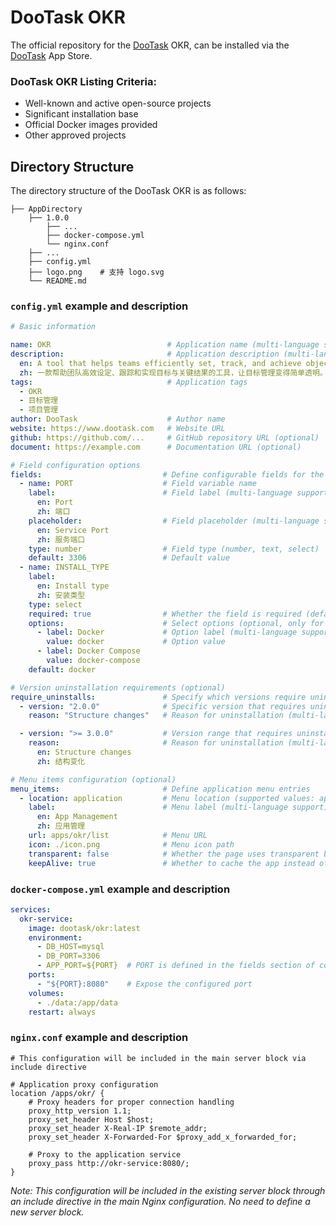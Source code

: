 # DooTask OKR

The official repository for the [DooTask](https://github.com/kuaifan/dootask) OKR, can be installed via the [DooTask](https://github.com/kuaifan/dootask) App Store.

### DooTask OKR Listing Criteria:

- Well-known and active open-source projects
- Significant installation base
- Official Docker images provided
- Other approved projects

## Directory Structure

The directory structure of the DooTask OKR is as follows:

```
├── AppDirectory
    ├── 1.0.0
        ├── ...
        ├── docker-compose.yml
        └── nginx.conf
    ├── ...
    ├── config.yml
    ├── logo.png    # 支持 logo.svg
    └── README.md
```

### `config.yml` example and description

```yaml
# Basic information

name: OKR                          # Application name (multi-language support)
description:                       # Application description (multi-language support)
  en: A tool that helps teams efficiently set, track, and achieve objectives and key results, making goal management simple and transparent.
  zh: 一款帮助团队高效设定、跟踪和实现目标与关键结果的工具，让目标管理变得简单透明。
tags:                              # Application tags
  - OKR
  - 目标管理
  - 项目管理
author: DooTask                    # Author name
website: https://www.dootask.com   # Website URL
github: https://github.com/...     # GitHub repository URL (optional)
document: https://example.com      # Documentation URL (optional)

# Field configuration options
fields:                           # Define configurable fields for the application
  - name: PORT                    # Field variable name
    label:                        # Field label (multi-language support)
      en: Port
      zh: 端口
    placeholder:                  # Field placeholder (multi-language support)
      en: Service Port
      zh: 服务端口
    type: number                  # Field type (number, text, select)
    default: 3306                 # Default value
  - name: INSTALL_TYPE
    label:
      en: Install type
      zh: 安装类型
    type: select
    required: true                # Whether the field is required (default: false)
    options:                      # Select options (optional, only for select type)
      - label: Docker             # Option label (multi-language support)
        value: docker             # Option value
      - label: Docker Compose
        value: docker-compose
    default: docker

# Version uninstallation requirements (optional)
require_uninstalls:               # Specify which versions require uninstallation first
  - version: "2.0.0"              # Specific version that requires uninstallation
    reason: "Structure changes"   # Reason for uninstallation (multi-language support)

  - version: ">= 3.0.0"           # Version range that requires uninstallation
    reason:                       # Reason for uninstallation (multi-language support)
      en: Structure changes
      zh: 结构变化

# Menu items configuration (optional)
menu_items:                       # Define application menu entries
  - location: application         # Menu location (supported values: application, application/admin, main/menu)
    label:                        # Menu label (multi-language support)
      en: App Management
      zh: 应用管理
    url: apps/okr/list            # Menu URL
    icon: ./icon.png              # Menu icon path
    transparent: false            # Whether the page uses transparent background (optional, default: false)
    keepAlive: true               # Whether to cache the app instead of destroying it when closed, to preserve state and improve performance (optional, default: true)
```

### `docker-compose.yml` example and description

```yaml
services:
  okr-service:
    image: dootask/okr:latest
    environment:
      - DB_HOST=mysql
      - DB_PORT=3306
      - APP_PORT=${PORT}  # PORT is defined in the fields section of config.yml
    ports:
      - "${PORT}:8080"    # Expose the configured port
    volumes:
      - ./data:/app/data
    restart: always
```

### `nginx.conf` example and description

```nginx
# This configuration will be included in the main server block via include directive

# Application proxy configuration
location /apps/okr/ {
    # Proxy headers for proper connection handling
    proxy_http_version 1.1;
    proxy_set_header Host $host;
    proxy_set_header X-Real-IP $remote_addr;
    proxy_set_header X-Forwarded-For $proxy_add_x_forwarded_for;
    
    # Proxy to the application service
    proxy_pass http://okr-service:8080/;
}
```

*Note: This configuration will be included in the existing server block through an include directive in the main Nginx configuration. No need to define a new server block.*
